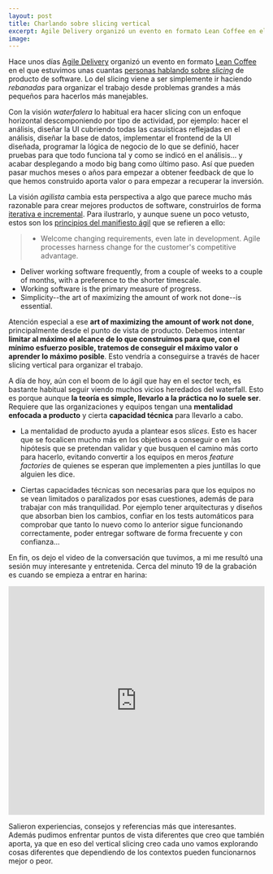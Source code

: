 ```yaml
---
layout: post
title: Charlando sobre slicing vertical
excerpt: Agile Delivery organizó un evento en formato Lean Coffee en el que estuvimos unas cuantas personas hablando sobre slicing de productos de software. El slicing viene a ser simplemente dividir problemas grandes para hacerlos más manejables.
image: 
---
```


Hace unos días [Agile Delivery](https://www.meetup.com/es-ES/agile-delivery-es/) organizó un evento en formato [Lean Coffee](https://agilecoffee.com/leancoffee/) en el que estuvimos unas cuantas [personas hablando sobre *slicing*](https://www.meetup.com/es-ES/agile-delivery-es/events/275643577/) de producto de software. Lo del slicing viene a ser simplemente ir haciendo *rebanadas* para organizar el trabajo desde problemas grandes a más pequeños para hacerlos más manejables.

Con la visión *waterfalera* lo habitual era hacer slicing con un enfoque horizontal descomponiendo por tipo de actividad, por ejemplo: hacer el análisis, diseñar la UI cubriendo todas las casuísticas reflejadas en el análisis, diseñar la base de datos, implementar el frontend de la UI diseñada, programar la lógica de negocio de lo que se definió, hacer pruebas para que todo funciona tal y como se indicó en el análisis... y acabar desplegando a modo big bang como último paso. Así que pueden pasar muchos meses o años para empezar a obtener feedback de que lo que hemos construido aporta valor o para empezar a recuperar la inversión.

La visión *agilista* cambia esta perspectiva a algo que parece mucho más razonable para crear mejores productos de software, construirlos de forma [iterativa e incremental](https://danilat.com/weblog/2019/04/10/diseno-incremental-de-software-a-partir-de-las-interacciones). Para ilustrarlo, y aunque suene un poco vetusto, estos son los [principios del manifiesto ágil](https://agilemanifesto.org/principles.html) que se refieren a ello:

> - Welcome changing requirements, even late in development. Agile processes harness change for the customer's competitive advantage. 
- Deliver working software frequently, from a couple of weeks to a couple of months, with a preference to the shorter timescale.
- Working software is the primary measure of progress. 
- Simplicity--the art of maximizing the amount of work not done--is essential.

Atención especial a ese **art of maximizing the amount of work not done**, principalmente desde el punto de vista de producto. Debemos intentar **limitar al máximo el alcance de lo que construimos para que, con el mínimo esfuerzo posible, tratemos de conseguir el máximo valor o aprender lo máximo posible**. Esto vendría a conseguirse a través de hacer slicing vertical para organizar el trabajo.

A día de hoy, aún con el boom de lo ágil que hay en el sector tech, es bastante habitual seguir viendo muchos vicios heredados del waterfall. Esto es porque aunque **la teoría es simple, llevarlo a la práctica no lo suele ser**. Requiere que las organizaciones y equipos tengan una **mentalidad enfocada a producto** y cierta **capacidad técnica** para llevarlo a cabo. 

- La mentalidad de producto ayuda a plantear esos *slices*. Esto es hacer que se focalicen mucho más en los objetivos a conseguir o en las hipótesis que se pretendan validar y que busquen el camino más corto para hacerlo, evitando convertir a los equipos en meros *feature factories* de quienes se esperan que implementen a pies juntillas lo que alguien les dice.

- Ciertas capacidades técnicas son necesarias para que los equipos no se vean limitados o paralizados por esas cuestiones, además de para trabajar con más tranquilidad. Por ejemplo tener arquitecturas y diseños que absorban bien los cambios, confiar en los tests automáticos para comprobar que tanto lo nuevo como lo anterior sigue funcionando correctamente, poder entregar software de forma frecuente y con confianza...

En fin, os dejo el video de la conversación que tuvimos, a mi me resultó una sesión muy interesante y entretenida. Cerca del minuto 19 de la grabación es cuando se empieza a entrar en harina:

<iframe width="100%" height="450" src="https://www.youtube.com/embed/R_JQGXmrkyY" frameborder="0" allow="accelerometer; autoplay; encrypted-media; gyroscope; picture-in-picture" allowfullscreen></iframe>


Salieron experiencias, consejos y referencias más que interesantes. Además pudimos enfrentar puntos de vista diferentes que creo que también aporta, ya que en eso del vertical slicing creo cada uno vamos explorando cosas diferentes que dependiendo de los contextos pueden funcionarnos mejor o peor.
